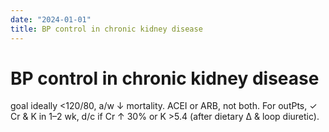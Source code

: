```yaml
---
date: "2024-01-01"
title: BP control in chronic kidney disease
---
```


# BP control in chronic kidney disease

goal ideally <120/80, a/w ↓ mortality. ACEI or ARB, not both. For outPts, ✓ Cr & K in 1–2 wk, d/c if Cr ↑ 30% or K >5.4 (after dietary Δ & loop diuretic).
